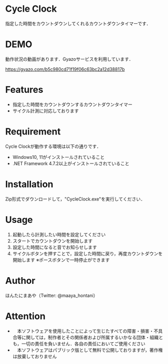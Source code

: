 # Cycle Clock
 
指定した時間をカウントダウンしてくれるカウントダウンタイマーです．


# DEMO

動作状況の動画があります．Gyazoサービスを利用しています．
 
https://gyazo.com/b5c980cd71f19f06c63bc2a12d38817b
 
# Features
 
* 指定した時間をカウントダウンするカウントダウンタイマー
* サイクル計測に対応しております
 
# Requirement
 
Cycle Clockが動作する環境は以下の通りです．
 
* Windows10, 11がインストールされていること
* .NET Framework 4.7.2以上がインストールされていること
 
# Installation
 
Zip形式でダウンロードして，"CycleClock.exe"を実行してください．
 
# Usage
 
1. 起動したら計測したい時間を設定してください
2. スタートでカウントダウンを開始します
3. 設定した時間になると音でお知らせします
4. サイクルボタンを押すことで，設定した時間に戻り，再度カウントダウンを開始します
※ポースボタンで一時停止ができます
 
# Author

ほんたにまあや（Twitter: @maaya_hontani）

# Attention

* 　本ソフトウェアを使用したことによって生じたすべての障害・損害・不具合等に関しては，制作者とその関係者および所属するいかなる団体・組織とも，一切の責任を負いません．各自の責任においてご使用ください
* 　本ソフトウェアはパブリック版として無料で公開しておりますが，著作権は放棄しておりません
